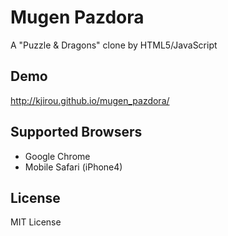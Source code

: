 # Mugen Pazdora

A "Puzzle & Dragons" clone by HTML5/JavaScript


## Demo

http://kjirou.github.io/mugen_pazdora/


## Supported Browsers
- Google Chrome
- Mobile Safari (iPhone4)


## License

MIT License

